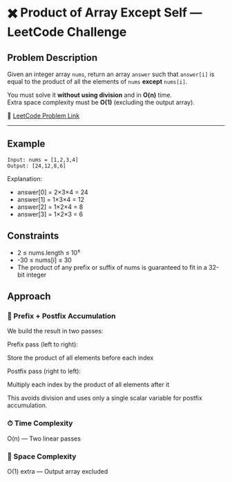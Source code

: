 # ✖️ Product of Array Except Self — LeetCode Challenge

## Problem Description

Given an integer array `nums`, return an array `answer` such that `answer[i]` is equal to the product of all the elements of `nums` **except** `nums[i]`.

You must solve it **without using division** and in **O(n)** time.  
Extra space complexity must be **O(1)** (excluding the output array).

🔗 [LeetCode Problem Link](https://leetcode.com/problems/product-of-array-except-self/)

---

## Example

```text
Input: nums = [1,2,3,4]
Output: [24,12,8,6]
```

Explanation:
- answer[0] = 2×3×4 = 24
- answer[1] = 1×3×4 = 12
- answer[2] = 1×2×4 = 8
- answer[3] = 1×2×3 = 6

## Constraints
- 2 ≤ nums.length ≤ 10⁵
- -30 ≤ nums[i] ≤ 30
- The product of any prefix or suffix of nums is guaranteed to fit in a 32-bit integer

## Approach
### 🧠 Prefix + Postfix Accumulation
We build the result in two passes:

Prefix pass (left to right):

Store the product of all elements before each index

Postfix pass (right to left):

Multiply each index by the product of all elements after it

This avoids division and uses only a single scalar variable for postfix accumulation.

### ⏱ Time Complexity
O(n) — Two linear passes

### 🧠 Space Complexity
O(1) extra — Output array excluded
